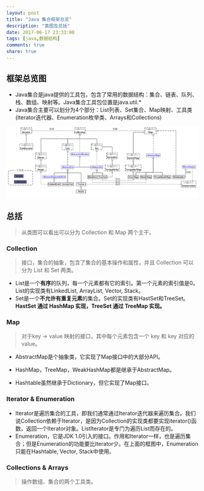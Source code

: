 ```yaml
---
layout: post
title: "Java 集合框架总览"
description: "类图及总括"
date: 2017-06-17 23:33:00
tags: [java,数据结构]
comments: true
share: true
---
```


## 框架总览图

* Java集合是java提供的工具包，包含了常用的数据结构：集合、链表、队列、栈、数组、映射等。Java集合工具包位置是java.util.*
* Java集合主要可以划分为4个部分：List列表、Set集合、Map映射、工具类(Iterator迭代器、Enumeration枚举类、Arrays和Collections)

![java collections UML](/images/2017-06-17-java-collection.jpg)

## 总括

> 从类图可以看出可以分为 Collection 和 Map 两个主干。

### Collection

> 接口，集合的抽象，包含了集合的基本操作和属性，并且 Collection 可以分为 List 和 Set 两类。

* List是一个**有序**的队列，每一个元素都有它的索引。第一个元素的索引值是0。List的实现类有LinkedList, ArrayList, Vector, Stack。
* Set是一个**不允许有重复元素**的集合。Set的实现类有HastSet和TreeSet。**HastSet 通过 HashMap 实现，TreeSet 通过 TreeMap 实现。**

### Map

> 对于key -> value 映射的接口，其中每个元素包含一个 key 和 key 对应的 value。

* AbstractMap是个抽象类，它实现了Map接口中的大部分API。

* HashMap，TreeMap，WeakHashMap都是继承于AbstractMap。

* Hashtable虽然继承于Dictionary，但它实现了Map接口。

### Iterator & Enumeration

* Iterator是遍历集合的工具，即我们通常通过Iterator迭代器来遍历集合。我们说Collection依赖于Iterator，是因为Collection的实现类都要实现iterator()函数，返回一个Iterator对象。ListIterator是专门为遍历List而存在的。
* Enumeration，它是JDK 1.0引入的接口。作用和Iterator一样，也是遍历集合；但是Enumeration的功能要比Iterator少。在上面的框图中，Enumeration只能在Hashtable, Vector, Stack中使用。

### Collections & Arrays

> 操作数组、集合的两个工具类。
